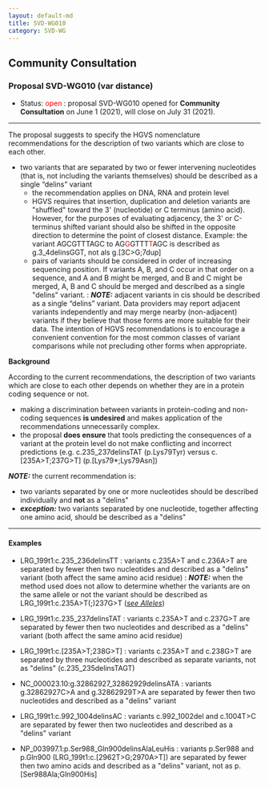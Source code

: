 ```yaml
---
layout: default-md
title: SVD-WG010
category: SVD-WG
---
```


## Community Consultation

### Proposal SVD-WG010 (var distance)

*	Status: <font color="red">open</font>
	:	proposal SVD-WG010 opened for **Community Consultation** on June 1 (2021), will close on July 31 (2021). 

* * *

The proposal suggests to specify the HGVS nomenclature recommendations for the description of two variants which are close to each other.

*	two variants that are separated by two or fewer intervening nucleotides (that is, not including the variants themselves) should be described as a single “delins” variant
	*	the recommendation applies on DNA, RNA and protein level
	*	HGVS requires that insertion, duplication and deletion variants are "shuffled" toward the 3' (nucleotide) or C terminus (amino acid). However, for the purposes of evaluating adjacency, the 3' or C-terminus shifted variant should also be shifted in the opposite direction to determine the point of closest distance. Example: the variant AGCGTTTAGC to AG<font color="red">G</font>GTTT<font color="red">T</font>AGC is described as g.3\_4delinsGGT, not als g.[3C>G;7dup]
	*	pairs of variants should be considered in order of increasing sequencing position. If variants A, B, and C occur in that order on a sequence, and A and B might be merged, and B and C might be merged, A, B and C should be merged and described as a single "delins" variant.
:	_**NOTE:**_ adjacent variants in cis should be described as a single “delins” variant. Data providers may report adjacent variants independently and may merge nearby (non-adjacent) variants if they believe that those forms are more suitable for their data. The intention of HGVS recommendations is to encourage a convenient convention for the most common classes of variant comparisons while not precluding other forms when appropriate.

**Background**

According to the current recommendations, the description of two variants which are close to each other depends on whether they are in a protein coding sequence or not.
*	making a discrimination between variants in protein-coding and non-coding sequences **is undesired** and makes application of the recommendations unnecessarily complex.
*	the proposal **does ensure** that tools predicting the consequences of a variant at the protein level do not make conflicting and incorrect predictions (e.g. c.235_237delinsTAT (p.Lys79Tyr) versus c.[235A>T;237G>T] (p.[Lys79*;Lys79Asn])

_**NOTE:**_ the current recommendation is:
*	two variants separated by one or more nucleotides should be described individually and **not** as a "delins"
*	_**exception:**_ two variants separated by one nucleotide, together affecting one amino acid, should be described as a "delins"

* * *

#### Examples

*	LRG\_199t1:c.235\_236delinsTT 
	:	variants c.235A>T and c.236A>T are separated by fewer then two nucleotides and described as a "delins" variant (both affect the same amino acid residue)
	:	_**NOTE:**_	when the method used does not allow to determine whether the variants are on the same allele or not the variant should be described as LRG\_199t1:c.235A>T(;)237G>T ([_see Alleles_](/recommendations/DNA/variant/alleles/))
*	LRG\_199t1:c.235\_237delinsTAT 
	:	variants c.235A>T and c.237G>T are separated by fewer then two nucleotides and described as a "delins" variant (both affect the same amino acid residue)
*	LRG\_199t1:c.[235A>T;238G>T]
	:	variants c.235A>T and c.238G>T are separated by three nucleotides and described as separate variants, not as "delins" (c.235_235delinsTAGT)
*	NC\_000023.10:g.32862927\_32862929delinsATA 
	:	variants g.32862927C>A and g.32862929T>A are separated by fewer then two nucleotides and described as a "delins" variant
*	LRG\_199t1:c.992\_1004delinsAC 
	:	variants c.992\_1002del and c.1004T>C are separated by fewer then two nucleotides and described as a "delins" variant
	
*	NP\_003997.1:p.Ser988\_Gln900delinsAlaLeuHis
	:	variants p.Ser988 and p.Gln900 (LRG\_199t1:c.[2962T>G;2970A>T]) are separated by fewer then two amino acids and described as a "delins" variant, not as p.[Ser988Ala;Gln900His]
